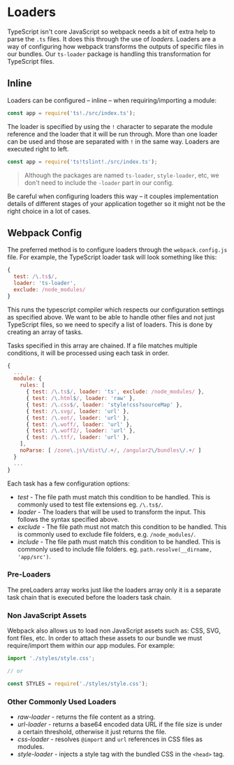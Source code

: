 # Loaders

TypeScript isn't core JavaScript so webpack needs a bit of extra help to parse the `.ts` files. It does this through the use of _loaders_. Loaders are a way of configuring how webpack transforms the outputs of specific files in our bundles. Our `ts-loader` package is handling this transformation for TypeScript files.

## Inline

Loaders can be configured – inline – when requiring/importing a module:

```javascript
const app = require('ts!./src/index.ts');
```

The loader is specified by using the `!` character to separate the module reference and the loader that it will be run through. More than one loader can be used and those are separated with `!` in the same way. Loaders are executed right to left.

```javascript
const app = require('ts!tslint!./src/index.ts');
```

> Although the packages are named `ts-loader`, `style-loader`, etc, we don't need to include the `-loader` part in our config.

Be careful when configuring loaders this way – it couples implementation details of different stages of your application together so it might not be the right choice in a lot of cases.

## Webpack Config

The preferred method is to configure loaders through the `webpack.config.js` file. For example, the TypeScript loader task will look something like this:

```javascript
{
  test: /\.ts$/,
  loader: 'ts-loader',
  exclude: /node_modules/
}
```

This runs the typescript compiler which respects our configuration settings as specified above. We want to be able to handle other files and not just TypeScript files, so we need to specify a list of loaders. This is done by creating an array of tasks.

Tasks specified in this array are chained. If a file matches multiple conditions, it will be processed using each task in order.

```javascript
{
  ...
  module: {
    rules: [
      { test: /\.ts$/, loader: 'ts', exclude: /node_modules/ },
      { test: /\.html$/, loader: 'raw' },
      { test: /\.css$/, loader: 'style!css?sourceMap' },
      { test: /\.svg/, loader: 'url' },
      { test: /\.eot/, loader: 'url' },
      { test: /\.woff/, loader: 'url' },
      { test: /\.woff2/, loader: 'url' },
      { test: /\.ttf/, loader: 'url' },
    ],
    noParse: [ /zone\.js\/dist\/.+/, /angular2\/bundles\/.+/ ]
  }
  ...
}
```

Each task has a few configuration options:

* _test_ - The file path must match this condition to be handled. This is commonly used to test file extensions eg. `/\.ts$/`.
* _loader_ - The loaders that will be used to transform the input. This follows the syntax specified above.
* _exclude_ - The file path must not match this condition to be handled. This is commonly used to exclude file folders, e.g. `/node_modules/`.
* _include_ - The file path must match this condition to be handled. This is commonly used to include file folders. eg. `path.resolve(__dirname, 'app/src')`.

### Pre-Loaders

The preLoaders array works just like the loaders array only it is a separate task chain that is executed before the loaders task chain.

### Non JavaScript Assets

Webpack also allows us to load non JavaScript assets such as: CSS, SVG, font files, etc. In order to attach these assets to our bundle we must require/import them within our app modules. For example:

```javascript
import './styles/style.css';

// or

const STYLES = require('./styles/style.css');
```

### Other Commonly Used Loaders

* _raw-loader_ - returns the file content as a string.
* _url-loader_ - returns a base64 encoded data URL if the file size is under a certain threshold, otherwise it just returns the file.
* _css-loader_ - resolves `@import` and `url` references in CSS files as modules.
* _style-loader_ - injects a style tag with the bundled CSS in the `<head>` tag.

